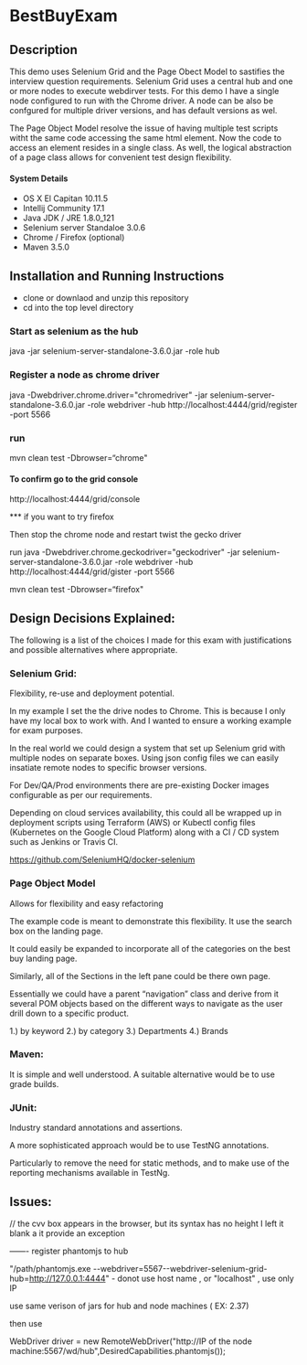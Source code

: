# BestBuyExam
## Description

This demo uses Selenium Grid and the Page Obect Model to sastifies the interview question requirements.
Selenium Grid uses a central hub and one or more nodes to execute webdirver tests. For this demo I have 
a single node configured to run with the Chrome driver. A node can be also be confgured for multiple 
driver versions, and has default versions as wel.

The Page Object Model resolve the issue of having multiple test scripts witht the same code accessing the 
same html element. Now the code to access an element resides in a single class. As well, the logical 
abstraction of a page class allows for convenient test design flexibility.

####  System Details

 * OS X El Capitan 10.11.5
 * Intellij Community 17.1
 * Java JDK / JRE 1.8.0_121
 * Selenium server Standaloe 3.0.6
 * Chrome / Firefox (optional)
 * Maven 3.5.0

## Installation and Running Instructions

* clone or downlaod and unzip this repository
* cd into the top level directory 

### Start as selenium as the hub

 java -jar selenium-server-standalone-3.6.0.jar -role hub

### Register a node as chrome driver

java -Dwebdriver.chrome.driver="chromedriver" -jar selenium-server-standalone-3.6.0.jar -role webdriver -hub   http://localhost:4444/grid/register -port 5566

### run
 mvn clean test -Dbrowser=“chrome"

#### To confirm go to the grid console
http://localhost:4444/grid/console


*** if you want to try firefox

Then stop the chrome node and restart twist the gecko driver

run 
java -Dwebdriver.chrome.geckodriver="geckodriver" -jar selenium-server-standalone-3.6.0.jar -role webdriver -hub http://localhost:4444/grid/gister -port 5566



mvn clean test -Dbrowser=“firefox"


## Design Decisions Explained:

The following is a list of the choices I made for this exam with justifications and possible alternatives where appropriate.

### Selenium Grid:

Flexibility, re-use and deployment potential. 

In my example I set the the drive nodes to Chrome. This is because I only have my local box to work with. And I wanted to ensure a working example for exam purposes.

In the real world we could design a system that set up Selenium grid with multiple nodes on separate boxes. Using json config files we can easily insatiate remote nodes to specific browser versions.

For Dev/QA/Prod environments there are pre-existing Docker images configurable as per our requirements.

Depending on cloud services availability, this could all be wrapped up in deployment scripts using Terraform (AWS) or Kubectl config files (Kubernetes on the Google Cloud Platform) along with a CI / CD system such as Jenkins or Travis CI.

https://github.com/SeleniumHQ/docker-selenium

### Page Object Model

Allows for flexibility and easy refactoring

The example code is meant to demonstrate this flexibility. 
It use the search box on the landing page.

It could easily be expanded to incorporate all of
the categories on the best buy landing page.

Similarly, all of the Sections in the left pane could be there own page.

Essentially we could have a parent “navigation” class
and derive from it several POM objects based on the different ways to navigate as the user drill down to a specific product.

 1.) by keyword
 2.) by category
 3.) Departments
 4.) Brands

### Maven: 

It is simple and well understood. A suitable alternative would be to use grade builds.

### JUnit:

Industry standard annotations and assertions. 

A more sophisticated approach would be to use TestNG annotations. 

Particularly to remove the need for static methods, and to make use of the reporting mechanisms available in TestNg.

## Issues:
// the cvv box appears in the browser, but its syntax has no height
I left it blank a it provide an exception




——-
register phantomjs to hub

"/path/phantomjs.exe --webdriver=5567--webdriver-selenium-grid-hub=http://127.0.0.1:4444"  - donot use host name , or "localhost" , use only IP

use same verison of jars for hub and node machines ( EX: 2.37)

then use

WebDriver driver = new RemoteWebDriver("http://IP of the node machine:5567/wd/hub",DesiredCapabilities.phantomjs());

